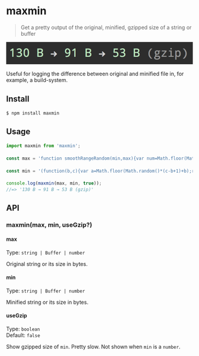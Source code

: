 # maxmin

> Get a pretty output of the original, minified, gzipped size of a string or buffer

![](screenshot.png)

Useful for logging the difference between original and minified file in, for example, a build-system.

## Install

```
$ npm install maxmin
```

## Usage

```js
import maxmin from 'maxmin';

const max = 'function smoothRangeRandom(min,max){var num=Math.floor(Math.random()*(max-min+1)+min);return this.prev=num===this.prev?++num:num};';

const min = '(function(b,c){var a=Math.floor(Math.random()*(c-b+1)+b);return this.a=a===this.a?++a:a})()';

console.log(maxmin(max, min, true));
//=> '130 B → 91 B → 53 B (gzip)'
```

## API

### maxmin(max, min, useGzip?)

#### max

Type: `string | Buffer | number`

Original string or its size in bytes.

#### min

Type: `string | Buffer | number`

Minified string or its size in bytes.

#### useGzip

Type: `boolean`\
Default: `false`

Show gzipped size of `min`. Pretty slow. Not shown when `min` is a `number`.
